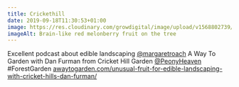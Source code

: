 ```yaml
---
title: Crickethill
date: 2019-09-18T11:30:53+01:00
image: https://res.cloudinary.com/growdigital/image/upload/v1568802739/190918-melonberry.jpg
imageAlt: Brain-like red melonberry fruit on the tree
---
```


Excellent podcast about edible landscaping [@margaretroach](https://mobile.twitter.com/margaretroach) A Way To Garden with Dan Furman from Cricket Hill Garden [@PeonyHeaven](https://mobile.twitter.com/PeonyHeaven) #ForestGarden [awaytogarden.com/unusual-fruit-for-edible-landscaping-with-cricket-hills-dan-furman/](https://awaytogarden.com/unusual-fruit-for-edible-landscaping-with-cricket-hills-dan-furman/)
